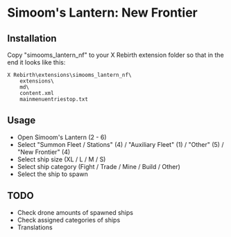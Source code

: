 # Simoom's Lantern: New Frontier

## Installation

Copy "simooms_lantern_nf" to your X Rebirth extension folder so that in the end it looks like this:

```
X Rebirth\extensions\simooms_lantern_nf\
    extensions\
    md\
    content.xml
    mainmenuentriestop.txt
```

## Usage

- Open Simoom's Lantern (2 - 6)
- Select "Summon Fleet / Stations" (4) / "Auxiliary Fleet" (1) / "Other" (5) / "New Frontier" (4)
- Select ship size (XL / L / M / S)
- Select ship category (Fight / Trade / Mine / Build / Other)
- Select the ship to spawn

## TODO

- Check drone amounts of spawned ships
- Check assigned categories of ships
- Translations
